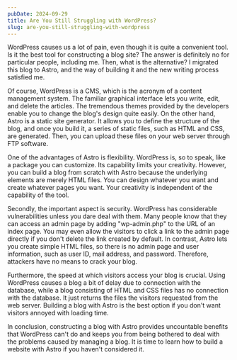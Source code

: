 ```yaml
---
pubDate: 2024-09-29
title: Are You Still Struggling with WordPress?
slug: are-you-still-struggling-with-wordpress
---
```


WordPress causes us a lot of pain, even though it is quite a convenient tool. Is it the best tool for constructing a blog site? The answer is definitely no for particular people, including me. Then, what is the alternative? I migrated this blog to Astro, and the way of building it and the new writing process satisfied me.

Of course, WordPress is a CMS, which is the acronym of a content management system. The familiar graphical interface lets you write, edit, and delete the articles. The tremendous themes provided by the developers enable you to change the blog's design quite easily. On the other hand, Astro is a static site generator. It allows you to define the structure of the blog, and once you build it, a series of static files, such as HTML and CSS, are generated. Then, you can upload these files on your web server through FTP software.

One of the advantages of Astro is flexibility. WordPress is, so to speak, like a package you can customize. Its capability limits your creativity. However, you can build a blog from scratch with Astro because the underlying elements are merely HTML files. You can design whatever you want and create whatever pages you want. Your creativity is independent of the capability of the tool.

Secondly, the important aspect is security. WordPress has considerable vulnerabilities unless you dare deal with them. Many people know that they can access an admin page by adding "wp-admin.php" to the URL of an index page. You may even allow the visitors to click a link to the admin page directly if you don't delete the link created by default. In contrast, Astro lets you create simple HTML files, so there is no admin page and user information, such as user ID, mail address, and password. Therefore, attackers have no means to crack your blog.

Furthermore, the speed at which visitors access your blog is crucial. Using WordPress causes a blog a bit of delay due to connection with the database, while a blog consisting of HTML and CSS files has no connection with the database. It just returns the files the visitors requested from the web server. Building a blog with Astro is the best option if you don't want visitors annoyed with loading time.

In conclusion, constructing a blog with Astro provides uncountable benefits that WordPress can't do and keeps you from being bothered to deal with the problems caused by managing a blog. It is time to learn how to build a website with Astro if you haven't considered it.
